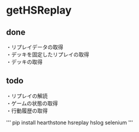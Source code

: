 # getHSReplay

## done
・リプレイデータの取得  
・デッキを固定したリプレイの取得  
・デッキの取得  

## todo
・リプレイの解読  
・ゲームの状態の取得  
・行動履歴の取得  

'''
pip install hearthstone hsreplay hslog selenium
'''
